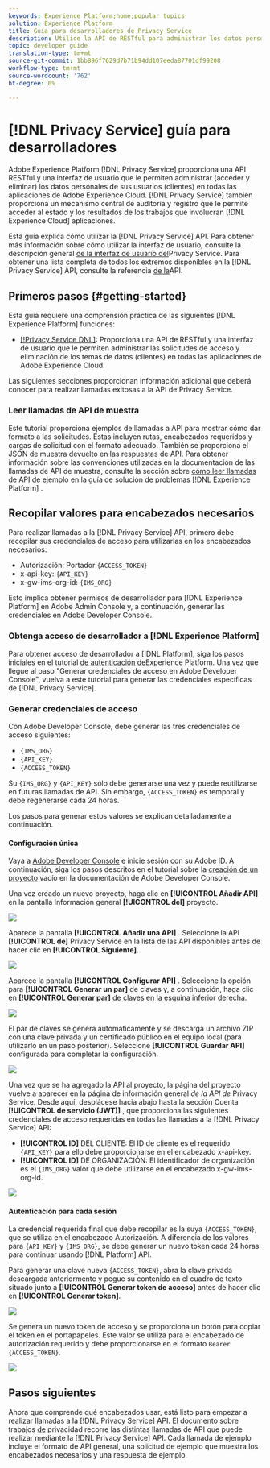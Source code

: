 ```yaml
---
keywords: Experience Platform;home;popular topics
solution: Experience Platform
title: Guía para desarrolladores de Privacy Service
description: Utilice la API de RESTful para administrar los datos personales de los sujetos de datos en todas las aplicaciones de Adobe Experience Cloud
topic: developer guide
translation-type: tm+mt
source-git-commit: 1bb896f7629d7b71b94dd107eeda87701df99208
workflow-type: tm+mt
source-wordcount: '762'
ht-degree: 0%

---
```



# [!DNL Privacy Service] guía para desarrolladores

Adobe Experience Platform [!DNL Privacy Service] proporciona una API RESTful y una interfaz de usuario que le permiten administrar (acceder y eliminar) los datos personales de sus usuarios (clientes) en todas las aplicaciones de Adobe Experience Cloud. [!DNL Privacy Service] también proporciona un mecanismo central de auditoría y registro que le permite acceder al estado y los resultados de los trabajos que involucran [!DNL Experience Cloud] aplicaciones.

Esta guía explica cómo utilizar la [!DNL Privacy Service] API. Para obtener más información sobre cómo utilizar la interfaz de usuario, consulte la descripción general [de la interfaz de usuario del](../ui/overview.md)Privacy Service. Para obtener una lista completa de todos los extremos disponibles en la [!DNL Privacy Service] API, consulte la referencia [de la](https://www.adobe.io/apis/experiencecloud/gdpr/api-reference.html)API.

## Primeros pasos {#getting-started}

Esta guía requiere una comprensión práctica de las siguientes [!DNL Experience Platform] funciones:

* [[!Privacy Service DNL]](../home.md): Proporciona una API de RESTful y una interfaz de usuario que le permiten administrar las solicitudes de acceso y eliminación de los temas de datos (clientes) en todas las aplicaciones de Adobe Experience Cloud.

Las siguientes secciones proporcionan información adicional que deberá conocer para realizar llamadas exitosas a la API de Privacy Service.

### Leer llamadas de API de muestra

Este tutorial proporciona ejemplos de llamadas a API para mostrar cómo dar formato a las solicitudes. Estas incluyen rutas, encabezados requeridos y cargas de solicitud con el formato adecuado. También se proporciona el JSON de muestra devuelto en las respuestas de API. Para obtener información sobre las convenciones utilizadas en la documentación de las llamadas de API de muestra, consulte la sección sobre [cómo leer llamadas](../../landing/troubleshooting.md) de API de ejemplo en la guía de solución de problemas [!DNL Experience Platform] .

## Recopilar valores para encabezados necesarios

Para realizar llamadas a la [!DNL Privacy Service] API, primero debe recopilar sus credenciales de acceso para utilizarlas en los encabezados necesarios:

* Autorización: Portador `{ACCESS_TOKEN}`
* x-api-key: `{API_KEY}`
* x-gw-ims-org-id: `{IMS_ORG}`

Esto implica obtener permisos de desarrollador para [!DNL Experience Platform] en Adobe Admin Console y, a continuación, generar las credenciales en Adobe Developer Console.

### Obtenga acceso de desarrollador a [!DNL Experience Platform]

Para obtener acceso de desarrollador a [!DNL Platform], siga los pasos iniciales en el tutorial [de autenticación de](../../tutorials/authentication.md)Experience Platform. Una vez que llegue al paso &quot;Generar credenciales de acceso en Adobe Developer Console&quot;, vuelva a este tutorial para generar las credenciales específicas de [!DNL Privacy Service].

### Generar credenciales de acceso

Con Adobe Developer Console, debe generar las tres credenciales de acceso siguientes:

* `{IMS_ORG}`
* `{API_KEY}`
* `{ACCESS_TOKEN}`

Su `{IMS_ORG}` y `{API_KEY}` sólo debe generarse una vez y puede reutilizarse en futuras llamadas de API. Sin embargo, `{ACCESS_TOKEN}` es temporal y debe regenerarse cada 24 horas.

Los pasos para generar estos valores se explican detalladamente a continuación.

#### Configuración única

Vaya a [Adobe Developer Console](https://www.adobe.com/go/devs_console_ui) e inicie sesión con su Adobe ID. A continuación, siga los pasos descritos en el tutorial sobre la [creación de un proyecto](https://www.adobe.io/apis/experienceplatform/console/docs.html#!AdobeDocs/adobeio-console/master/projects-empty.md) vacío en la documentación de Adobe Developer Console.

Una vez creado un nuevo proyecto, haga clic en **[!UICONTROL Añadir API]** en la pantalla Información general **[!UICONTROL del]** proyecto.

![](../images/api/getting-started/add-api-button.png)

Aparece la pantalla **[!UICONTROL Añadir una API]** . Seleccione la API **[!UICONTROL de]** Privacy Service en la lista de las API disponibles antes de hacer clic en **[!UICONTROL Siguiente]**.

![](../images/api/getting-started/add-privacy-service-api.png)

Aparece la pantalla **[!UICONTROL Configurar API]** . Seleccione la opción para **[!UICONTROL Generar un par]** de claves y, a continuación, haga clic en **[!UICONTROL Generar par]** de claves en la esquina inferior derecha.

![](../images/api/getting-started/generate-key-pair.png)

El par de claves se genera automáticamente y se descarga un archivo ZIP con una clave privada y un certificado público en el equipo local (para utilizarlo en un paso posterior). Seleccione **[!UICONTROL Guardar API]** configurada para completar la configuración.

![](../images/api/getting-started/key-pair-generated.png)

Una vez que se ha agregado la API al proyecto, la página del proyecto vuelve a aparecer en la página de información general _de la API de_ Privacy Service. Desde aquí, desplácese hacia abajo hasta la sección Cuenta **[!UICONTROL de servicio (JWT)]** , que proporciona las siguientes credenciales de acceso requeridas en todas las llamadas a la [!DNL Privacy Service] API:

* **[!UICONTROL ID]** DEL CLIENTE: El ID de cliente es el requerido `{API_KEY}` para ello debe proporcionarse en el encabezado x-api-key.
* **[!UICONTROL ID]** DE ORGANIZACIÓN: El identificador de organización es el `{IMS_ORG}` valor que debe utilizarse en el encabezado x-gw-ims-org-id.

![](../images/api/getting-started/jwt-credentials.png)

#### Autenticación para cada sesión

La credencial requerida final que debe recopilar es la suya `{ACCESS_TOKEN}`, que se utiliza en el encabezado Autorización. A diferencia de los valores para `{API_KEY}` y `{IMS_ORG}`, se debe generar un nuevo token cada 24 horas para continuar usando [!DNL Platform] API.

Para generar una clave nueva `{ACCESS_TOKEN}`, abra la clave privada descargada anteriormente y pegue su contenido en el cuadro de texto situado junto a **[!UICONTROL Generar token de acceso]** antes de hacer clic en **[!UICONTROL Generar token]**.

![](../images/api/getting-started/paste-private-key.png)

Se genera un nuevo token de acceso y se proporciona un botón para copiar el token en el portapapeles. Este valor se utiliza para el encabezado de autorización requerido y debe proporcionarse en el formato `Bearer {ACCESS_TOKEN}`.

![](../images/api/getting-started/generated-access-token.png)

## Pasos siguientes

Ahora que comprende qué encabezados usar, está listo para empezar a realizar llamadas a la [!DNL Privacy Service] API. El documento sobre trabajos [de](privacy-jobs.md) privacidad recorre las distintas llamadas de API que puede realizar mediante la [!DNL Privacy Service] API. Cada llamada de ejemplo incluye el formato de API general, una solicitud de ejemplo que muestra los encabezados necesarios y una respuesta de ejemplo.
